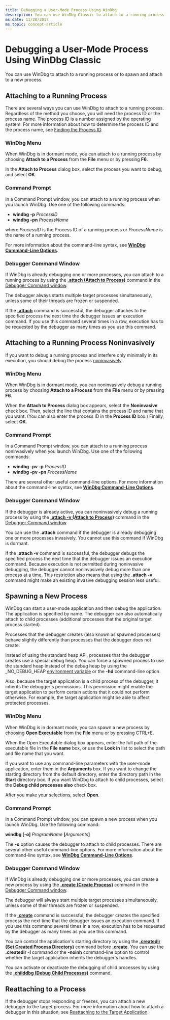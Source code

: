 ```yaml
---
title: Debugging a User-Mode Process Using WinDbg
description: You can use WinDbg Classic to attach to a running process or to spawn and attach to a new process.
ms.date: 11/28/2017
ms.topic: concept-article
---
```


# Debugging a User-Mode Process Using WinDbg Classic

You can use WinDbg to attach to a running process or to spawn and attach to a new process.

## Attaching to a Running Process

There are several ways you can use WinDbg to attach to a running process. Regardless of the method you choose, you will need the process ID or the process name. The process ID is a number assigned by the operating system. For more information about how to determine the process ID and the process name, see [Finding the Process ID](finding-the-process-id.md).

### WinDbg Menu

When WinDbg is in dormant mode, you can attach to a running process by choosing **Attach to a Process** from the **File** menu or by pressing **F6**.

In the **Attach to Process** dialog box, select the process you want to debug, and select **OK**.

### Command Prompt

In a Command Prompt window, you can attach to a running process when you launch WinDbg. Use one of the following commands:

- **windbg -p** *ProcessID*
- **windbg -pn** *ProcessName*

where *ProcessID* is the Process ID of a running process or *ProcessName* is the name of a running process.

For more information about the command-line syntax, see [**WinDbg Command-Line Options**](windbg-command-line-options.md).

### Debugger Command Window

If WinDbg is already debugging one or more processes, you can attach to a running process by using the [**.attach (Attach to Process)**](../debuggercmds/-attach--attach-to-process-.md) command in the [Debugger Command window](debugger-command-window.md).

The debugger always starts multiple target processes simultaneously, unless some of their threads are frozen or suspended.

If the [**.attach**](../debuggercmds/-attach--attach-to-process-.md) command is successful, the debugger attaches to the specified process the next time the debugger issues an execution command. If you use this command several times in a row, execution has to be requested by the debugger as many times as you use this command.

## Attaching to a Running Process Noninvasively

If you want to debug a running process and interfere only minimally in its execution, you should debug the process [noninvasively](noninvasive-debugging--user-mode-.md).

### WinDbg Menu

When WinDbg is in dormant mode, you can noninvasively debug a running process by choosing **Attach to a Process** from the **File** menu or by pressing **F6**.

When the **Attach to Process** dialog box appears, select the **Noninvasive** check box. Then, select the line that contains the process ID and name that you want. (You can also enter the process ID in the **Process ID** box.) Finally, select **OK**.

### Command Prompt

In a Command Prompt window, you can attach to a running process noninvasively when you launch WinDbg. Use one of the following commands:

- **windbg -pv -p** *ProcessID*
- **windbg -pv -pn** *ProcessName*

There are several other useful command-line options. For more information about the command-line syntax, see [**WinDbg Command-Line Options**](windbg-command-line-options.md).

### Debugger Command Window

If the debugger is already active, you can noninvasively debug a running process by using the [**.attach -v (Attach to Process)**](../debuggercmds/-attach--attach-to-process-.md) command in the [Debugger Command window](debugger-command-window.md).

You can use the **.attach** command if the debugger is already debugging one or more processes invasively. You cannot use this command if WinDbg is dormant.

If the **.attach -v** command is successful, the debugger debugs the specified process the next time that the debugger issues an execution command. Because execution is not permitted during noninvasive debugging, the debugger cannot noninvasively debug more than one process at a time. This restriction also means that using the **.attach -v** command might make an existing invasive debugging session less useful.

## Spawning a New Process

WinDbg can start a user-mode application and then debug the application. The application is specified by name. The debugger can also automatically attach to child processes (additional processes that the original target process started).

Processes that the debugger creates (also known as spawned processes) behave slightly differently than processes that the debugger does not create.

Instead of using the standard heap API, processes that the debugger creates use a special debug heap. You can force a spawned process to use the standard heap instead of the debug heap by using the \_NO\_DEBUG\_HEAP [environment variable](general-environment-variables.md) or the **-hd** command-line option.

Also, because the target application is a child process of the debugger, it inherits the debugger's permissions. This permission might enable the target application to perform certain actions that it could not perform otherwise. For example, the target application might be able to affect protected processes.

### WinDbg Menu

When WinDbg is in dormant mode, you can spawn a new process by choosing **Open Executable** from the **File** menu or by pressing CTRL+E.

When the Open Executable dialog box appears, enter the full path of the executable file in the **File name** box, or use the **Look in** list to select the path and file name that you want.

If you want to use any command-line parameters with the user-mode application, enter them in the **Arguments** box. If you want to change the starting directory from the default directory, enter the directory path in the **Start** directory box. If you want WinDbg to attach to child processes, select the **Debug child processes also** check box.

After you make your selections, select **Open**.

### Command Prompt

In a Command Prompt window, you can spawn a new process when you launch WinDbg. Use the following command:

**windbg \[-o\]** *ProgramName* **\[**<em>Arguments</em>**\]**

The **-o** option causes the debugger to attach to child processes. There are several other useful command-line options. For more information about the command-line syntax, see [**WinDbg Command-Line Options**](windbg-command-line-options.md).

### Debugger Command Window

If WinDbg is already debugging one or more processes, you can create a new process by using the [**.create (Create Process)**](../debuggercmds/-create--create-process-.md) command in the [Debugger Command window](debugger-command-window.md).

The debugger will always start multiple target processes simultaneously, unless some of their threads are frozen or suspended.

If the [**.create**](../debuggercmds/-create--create-process-.md) command is successful, the debugger creates the specified process the next time that the debugger issues an execution command. If you use this command several times in a row, execution has to be requested by the debugger as many times as you use this command.

You can control the application's starting directory by using the [**.createdir (Set Created Process Directory)**](../debuggercmds/-createdir--set-created-process-directory-.md) command before [**.create**](../debuggercmds/-create--create-process-.md). You can use the **.createdir -I** command or the **-noinh** command-line option to control whether the target application inherits the debugger's handles.

You can activate or deactivate the debugging of child processes by using the [**.childdbg (Debug Child Processes)**](../debuggercmds/-childdbg--debug-child-processes-.md) command.

## Reattaching to a Process

If the debugger stops responding or freezes, you can attach a new debugger to the target process. For more information about how to attach a debugger in this situation, see [Reattaching to the Target Application](reattaching-to-the-target-application.md).
